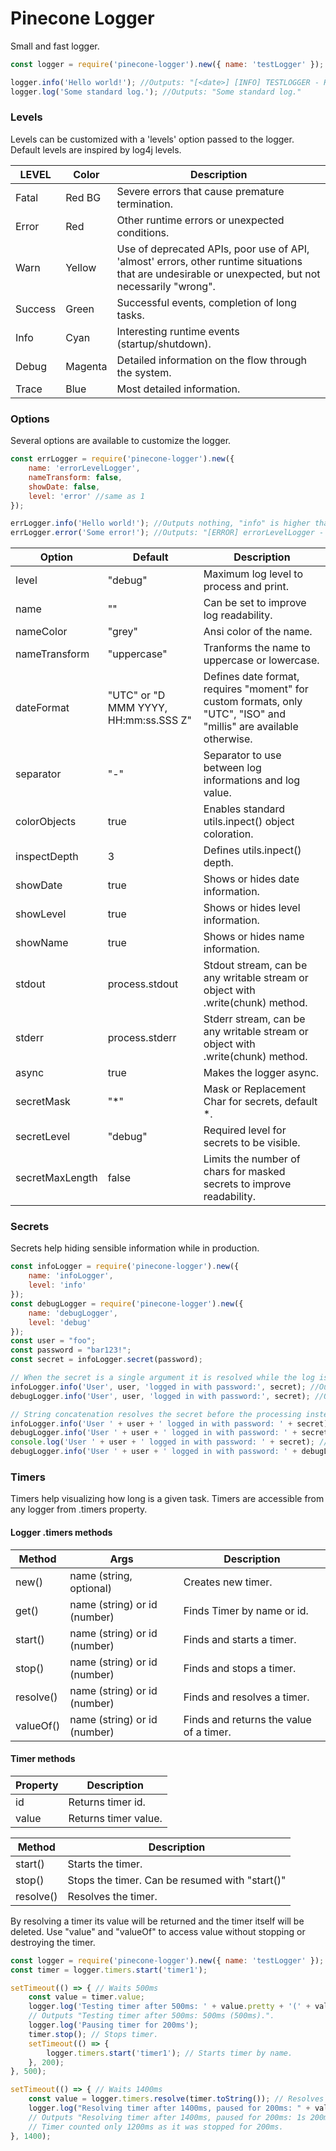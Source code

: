 # Pinecone Logger

Small and fast logger.

```javascript
const logger = require('pinecone-logger').new({ name: 'testLogger' });

logger.info('Hello world!'); //Outputs: "[<date>] [INFO] TESTLOGGER - Hello world!"
logger.log('Some standard log.'); //Outputs: "Some standard log."
```
### Levels

Levels can be customized with a 'levels' option passed to the logger.
Default levels are inspired by log4j levels.

| LEVEL | Color | Description |
| ------ | ------ | ------ |
| Fatal | Red BG | Severe errors that cause premature termination. |
| Error | Red | Other runtime errors or unexpected conditions. |
| Warn | Yellow | Use of deprecated APIs, poor use of API, 'almost' errors, other runtime situations that are undesirable or unexpected, but not necessarily "wrong". |
| Success | Green | Successful events, completion of long tasks. |
| Info | Cyan | Interesting runtime events (startup/shutdown). |
| Debug | Magenta | Detailed information on the flow through the system. |
| Trace | Blue | Most detailed information. |

### Options

Several options are available to customize the logger.

```js
const errLogger = require('pinecone-logger').new({ 
	name: 'errorLevelLogger',
	nameTransform: false,
	showDate: false,
	level: 'error' //same as 1
});

errLogger.info('Hello world!'); //Outputs nothing, "info" is higher than "error".
errLogger.error('Some error!'); //Outputs: "[ERROR] errorLevelLogger - Some error!"
```

| Option | Default | Description |
| ------ | ------ | ------ |
| level | "debug" | Maximum log level to process and print. |
| name | "" | Can be set to improve log readability. |
| nameColor | "grey" | Ansi color of the name. |
| nameTransform | "uppercase" | Tranforms the name to uppercase or lowercase. |
| dateFormat | "UTC" or "D MMM YYYY, HH:mm:ss.SSS Z" | Defines date format, requires "moment" for custom formats, only "UTC", "ISO" and "millis" are available otherwise. |
| separator | "-" | Separator to use between log informations and log value. |
| colorObjects | true | Enables standard utils.inpect() object coloration. |
| inspectDepth | 3 | Defines utils.inpect() depth. |
| showDate | true | Shows or hides date information. |
| showLevel | true | Shows or hides level information. |
| showName | true | Shows or hides name information. |
| stdout | process.stdout | Stdout stream, can be any writable stream or object with .write(chunk) method. |
| stderr | process.stderr | Stderr stream, can be any writable stream or object with .write(chunk) method. |
| async | true | Makes the logger async. |
| secretMask | "*" | Mask or Replacement Char for secrets, default *. |
| secretLevel | "debug" | Required level for secrets to be visible. |
| secretMaxLength | false | Limits the number of chars for masked secrets to improve readability. |

### Secrets

Secrets help hiding sensible information while in production.

```js
const infoLogger = require('pinecone-logger').new({ 
	name: 'infoLogger',
	level: 'info'
});	
const debugLogger = require('pinecone-logger').new({ 
	name: 'debugLogger',
	level: 'debug'
});
const user = "foo";
const password = "bar123!";
const secret = infoLogger.secret(password);

// When the secret is a single argument it is resolved while the log is processed by the logger.
infoLogger.info('User', user, 'logged in with password:', secret); //Outputs: "User foo logged in with password *******".
debugLogger.info('User', user, 'logged in with password:', secret); //Outputs: "User foo logged in with password bar123!".

// String concatenation resolves the secret before the processing instead, so, if logger level < secret level, secret will be masked.
infoLogger.info('User ' + user + ' logged in with password: ' + secret); //Outputs: "User foo logged in with password *******".
debugLogger.info('User ' + user + ' logged in with password: ' + secret); //Outputs: "User foo logged in with password *******".
console.log('User ' + user + ' logged in with password: ' + secret); //Outputs: "User foo logged in with password *******".
debugLogger.info('User ' + user + ' logged in with password: ' + debugLogger.secret(password)); //Outputs "User foo logged in with password bar123!" since both debugLogger and secret levels are "debug".
```

### Timers

Timers help visualizing how long is a given task. Timers are accessible from any logger from .timers property.

#### Logger .timers methods

| Method | Args | Description |
| ------ | --- | ------ |
| new() | name (string, optional) | Creates new timer. |
| get() | name (string) or id (number) | Finds Timer by name or id. |
| start() | name (string) or id (number) | Finds and starts a timer. |
| stop() | name (string) or id (number) | Finds and stops a timer. |
| resolve() | name (string) or id (number) | Finds and resolves a timer. |
| valueOf() | name (string) or id (number)| Finds and returns the value of a timer. |

#### Timer methods

| Property | Description |
| ------ | ------ |
| id | Returns timer id. |
| value | Returns timer value. |

| Method | Description |
| ------ | ------ |
| start() | Starts the timer. |
| stop() | Stops the timer. Can be resumed with "start()" |
| resolve() | Resolves the timer. |

By resolving a timer its value will be returned and the timer itself will be deleted. Use "value" and "valueOf" to access value without stopping or destroying the timer.

```js
const logger = require('pinecone-logger').new({ name: 'testLogger' });
const timer = logger.timers.start('timer1');

setTimeout(() => { // Waits 500ms
	const value = timer.value;
	logger.log('Testing timer after 500ms: ' + value.pretty + '(' + value + 'ms).'); 
	// Outputs "Testing timer after 500ms: 500ms (500ms).".
	logger.log('Pausing timer for 200ms');
	timer.stop(); // Stops timer.
	setTimeout(() => {
		logger.timers.start('timer1'); // Starts timer by name.
	}, 200);
}, 500);

setTimeout(() => { // Waits 1400ms
	const value = logger.timers.resolve(timer.toString()); // Resolves timer by id
	logger.log("Resolving timer after 1400ms, paused for 200ms: " + value.pretty + '(' + value + 'ms).');
	// Outputs "Resolving timer after 1400ms, paused for 200ms: 1s 200ms (1200ms).".
	// Timer counted only 1200ms as it was stopped for 200ms.
}, 1400);
```